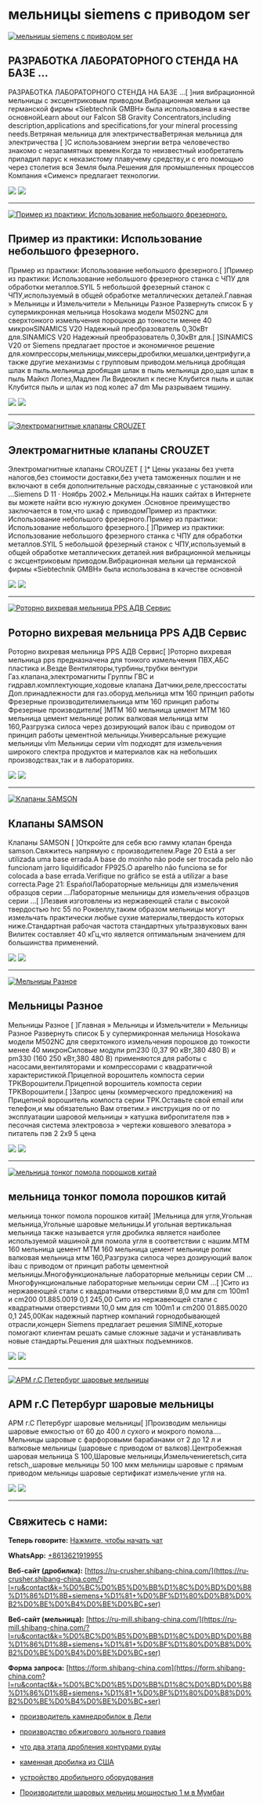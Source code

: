 # мельницы siemens с приводом ser

<a href="https://swt.shibang-china.com/?l=ru&img&k=%D0%BC%D0%B5%D0%BB%D1%8C%D0%BD%D0%B8%D1%86%D1%8B+siemens+%D1%81+%D0%BF%D1%80%D0%B8%D0%B2%D0%BE%D0%B4%D0%BE%D0%BC+ser" target="_blank">![мельницы siemens с приводом ser](http://static.shibang-china.com/all-800x300/1233.jpg)</a>

## РАЗРАБОТКА ЛАБОРАТОРНОГО СТЕНДА НА БАЗЕ …
РАЗРАБОТКА ЛАБОРАТОРНОГО СТЕНДА НА БАЗЕ …[ ]ния вибрационной мельницы с эксцентриковым приводом.Вибрационная мельни ца германской фирмы &#171;Siebtechnik GMBH&#187; была использована в качестве основнойLearn about our Falcon SB Gravity Concentrators,including description,applications and specifications,for your mineral processing needs.Ветряная мельница для электричестваВетряная мельница для электричества [ ]С использованием энергии ветра человечество знакомо с незапамятных времен.Когда то неизвестный изобретатель приладил парус к неказистому плавучему средству,и с его помощью через столетия вся Земля была.Решения для промышленных процессов Компания &#171;Сименс&#187; предлагает технологии.


<a href="https://whatsapp.shibangsoft.com/WhatsApp.php" target="_blank" title="WhatsApp">![](http://static.shibang-china.com/icon/whatsapp.png)</a> <a href="https://swt.shibang-china.com/?l=ru&icon&k=%D0%BC%D0%B5%D0%BB%D1%8C%D0%BD%D0%B8%D1%86%D1%8B+siemens+%D1%81+%D0%BF%D1%80%D0%B8%D0%B2%D0%BE%D0%B4%D0%BE%D0%BC+ser" target="_blank">![](http://static.shibang-china.com/icon/chat-ru.png)</a>

---

<a href="https://swt.shibang-china.com/?l=ru&img&k=%D0%BC%D0%B5%D0%BB%D1%8C%D0%BD%D0%B8%D1%86%D1%8B+siemens+%D1%81+%D0%BF%D1%80%D0%B8%D0%B2%D0%BE%D0%B4%D0%BE%D0%BC+ser" target="_blank">![Пример из практики: Использование небольшого фрезерного.](http://static.shibang-china.com/all-800x300/685.jpg)</a>

## Пример из практики: Использование небольшого фрезерного.
Пример из практики: Использование небольшого фрезерного.[ ]Пример из практики: Использование небольшого фрезерного станка с ЧПУ для обработки металлов.SYIL 5 небольшой фрезерный станок с ЧПУ,используемый в общей обработке металлических деталей.Главная &#187; Мельницы и Измельчители &#187; Мельницы Разное Развернуть список Б у супермикронная мельница Hosokawa модели M502NC для сверхтонкого измельчения порошков до тонкости менее 40 микронSINAMICS V20 Надежный преобразователь 0,30кВт для.SINAMICS V20 Надежный преобразователь 0,30кВт для.[ ]SINAMICS V20 от Siemens предлагает простое и экономичное решение для.компрессоры,мельницы,миксеры,дробилки,мешалки,центрифуги,а также другие механизмы с групповым приводом.мельница дробящая шлак в пыль.мельница дробящая шлак в пыль мельница дро,щая шлак в пыль Майкл Лопез,Мадлен Ли Видеоклип к песне Клубится пыль и шлак Клубится пыль и шлак из под колес a7 dm Мы разрываем тишину.


<a href="https://whatsapp.shibangsoft.com/WhatsApp.php" target="_blank" title="WhatsApp">![](http://static.shibang-china.com/icon/whatsapp.png)</a> <a href="https://swt.shibang-china.com/?l=ru&icon&k=%D0%BC%D0%B5%D0%BB%D1%8C%D0%BD%D0%B8%D1%86%D1%8B+siemens+%D1%81+%D0%BF%D1%80%D0%B8%D0%B2%D0%BE%D0%B4%D0%BE%D0%BC+ser" target="_blank">![](http://static.shibang-china.com/icon/chat-ru.png)</a>

---

<a href="https://swt.shibang-china.com/?l=ru&img&k=%D0%BC%D0%B5%D0%BB%D1%8C%D0%BD%D0%B8%D1%86%D1%8B+siemens+%D1%81+%D0%BF%D1%80%D0%B8%D0%B2%D0%BE%D0%B4%D0%BE%D0%BC+ser" target="_blank">![Электромагнитные клапаны CROUZET](http://static.shibang-china.com/all-800x300/1020.jpg)</a>

## Электромагнитные клапаны CROUZET
Электромагнитные клапаны CROUZET [ ]* Цены указаны без учета налогов,без стоимости доставки,без учета таможенных пошлин и не включают в себя дополнительные расходы,связанные с установкой или …Siemens D 11 &#183; Ноябрь 2002.• Мельницы.На наших сайтах в Интернете вы можете найти всю нужную докумен .Основное преимущество заключается в том,что шкаф с приводомПример из практики: Использование небольшого фрезерного.Пример из практики: Использование небольшого фрезерного.[ ]Пример из практики: Использование небольшого фрезерного станка с ЧПУ для обработки металлов.SYIL 5 небольшой фрезерный станок с ЧПУ,используемый в общей обработке металлических деталей.ния вибрационной мельницы с эксцентриковым приводом.Вибрационная мельни ца германской фирмы &#171;Siebtechnik GMBH&#187; была использована в качестве основной


<a href="https://whatsapp.shibangsoft.com/WhatsApp.php" target="_blank" title="WhatsApp">![](http://static.shibang-china.com/icon/whatsapp.png)</a> <a href="https://swt.shibang-china.com/?l=ru&icon&k=%D0%BC%D0%B5%D0%BB%D1%8C%D0%BD%D0%B8%D1%86%D1%8B+siemens+%D1%81+%D0%BF%D1%80%D0%B8%D0%B2%D0%BE%D0%B4%D0%BE%D0%BC+ser" target="_blank">![](http://static.shibang-china.com/icon/chat-ru.png)</a>

---

<a href="https://swt.shibang-china.com/?l=ru&img&k=%D0%BC%D0%B5%D0%BB%D1%8C%D0%BD%D0%B8%D1%86%D1%8B+siemens+%D1%81+%D0%BF%D1%80%D0%B8%D0%B2%D0%BE%D0%B4%D0%BE%D0%BC+ser" target="_blank">![Роторно вихревая мельница PPS АДВ Сервис](http://static.shibang-china.com/all-800x300/151.jpg)</a>

## Роторно вихревая мельница PPS АДВ Сервис
Роторно вихревая мельница PPS АДВ Сервис[ ]Роторно вихревая мельница pps предназначена для тонкого измельчения ПВХ,АБС пластика и.Везде Вентиляторы,турбины,трубки вентури Газ.клапана,электромагниты Группы ГВС и гидравл.комплектующие,ходовые клапана Датчики,реле,прессостаты Доп.принадлежности для газ.оборуд.мельница мтм 160 принцип работы Фрезерные производителимельница мтм 160 принцип работы Фрезерные производители[ ]МТМ 160 мельница цемент МТМ 160 мельница цемент мельнице ролик валковая мельница мтм 160,Разгрузка силоса через дозирующий валок ibau с приводом от принцип работы цементной мельницы.Универсальные режущие мельницы vlm Мельницы серии vlm подходят для измельчения широкого спектра продуктов и материалов как на небольших производствах,так и в лабораториях.


<a href="https://whatsapp.shibangsoft.com/WhatsApp.php" target="_blank" title="WhatsApp">![](http://static.shibang-china.com/icon/whatsapp.png)</a> <a href="https://swt.shibang-china.com/?l=ru&icon&k=%D0%BC%D0%B5%D0%BB%D1%8C%D0%BD%D0%B8%D1%86%D1%8B+siemens+%D1%81+%D0%BF%D1%80%D0%B8%D0%B2%D0%BE%D0%B4%D0%BE%D0%BC+ser" target="_blank">![](http://static.shibang-china.com/icon/chat-ru.png)</a>

---

<a href="https://swt.shibang-china.com/?l=ru&img&k=%D0%BC%D0%B5%D0%BB%D1%8C%D0%BD%D0%B8%D1%86%D1%8B+siemens+%D1%81+%D0%BF%D1%80%D0%B8%D0%B2%D0%BE%D0%B4%D0%BE%D0%BC+ser" target="_blank">![Клапаны SAMSON](http://static.shibang-china.com/all-800x300/583.jpg)</a>

## Клапаны SAMSON
Клапаны SAMSON [ ]Откройте для себя всю гамму клапан бренда samson.Свяжитесь напрямую с производителем.Page 20 Est&#225; a ser utilizada uma base errada.A base do moinho n&#227;o pode ser trocada pelo n&#227;o funcionam jarro liquidificador FP925.O aparelho n&#227;o funciona se for colocada a base errada.Verifique no gr&#225;fico se est&#225; a utilizar a base correcta.Page 21: Espa&#241;olЛабораторные мельницы для измельчения образцов серии …Лабораторные мельницы для измельчения образцов серии …[ ]Лезвия изготовлены из нержавеющей стали с высокой твердостью hrc 55 по Роквеллу,таким образом мельницы могут измельчать практически любые сухие материалы,твердость которых ниже.Стандартная рабочая частота стандартных ультразвуковых ванн Вилитек составляет 40 кГц,что является оптимальным значением для большинства применений.


<a href="https://whatsapp.shibangsoft.com/WhatsApp.php" target="_blank" title="WhatsApp">![](http://static.shibang-china.com/icon/whatsapp.png)</a> <a href="https://swt.shibang-china.com/?l=ru&icon&k=%D0%BC%D0%B5%D0%BB%D1%8C%D0%BD%D0%B8%D1%86%D1%8B+siemens+%D1%81+%D0%BF%D1%80%D0%B8%D0%B2%D0%BE%D0%B4%D0%BE%D0%BC+ser" target="_blank">![](http://static.shibang-china.com/icon/chat-ru.png)</a>

---

<a href="https://swt.shibang-china.com/?l=ru&img&k=%D0%BC%D0%B5%D0%BB%D1%8C%D0%BD%D0%B8%D1%86%D1%8B+siemens+%D1%81+%D0%BF%D1%80%D0%B8%D0%B2%D0%BE%D0%B4%D0%BE%D0%BC+ser" target="_blank">![Мельницы Разное](http://static.shibang-china.com/all-800x300/651.jpg)</a>

## Мельницы Разное
Мельницы Разное [ ]Главная &#187; Мельницы и Измельчители &#187; Мельницы Разное Развернуть список Б у супермикронная мельница Hosokawa модели M502NC для сверхтонкого измельчения порошков до тонкости менее 40 микронСиловые модули pm230 (0,37 90 кВт,380 480 В) и pm330 (160 250 кВт,380 480 В) применяются для работы с насосами,вентиляторами и компрессорами с квадратичной характеристикой.Прицепной ворошитель компоста серии ТРКВорошители.Прицепной ворошитель компоста серии ТРКВорошители.[ ]Запрос цены (коммерческого предложения) на Прицепной ворошитель компоста серии ТРК.Оставьте свой email или телефон,и мы обязательно Вам ответим.&#187; инструкция по от по эксплуатации шаровой мельницы &#187; катушка вибропитателя пэв &#187; песочная система электровоза &#187; чертежи ковшевого элеватора &#187; питатель пэв 2 2х9 5 цена


<a href="https://whatsapp.shibangsoft.com/WhatsApp.php" target="_blank" title="WhatsApp">![](http://static.shibang-china.com/icon/whatsapp.png)</a> <a href="https://swt.shibang-china.com/?l=ru&icon&k=%D0%BC%D0%B5%D0%BB%D1%8C%D0%BD%D0%B8%D1%86%D1%8B+siemens+%D1%81+%D0%BF%D1%80%D0%B8%D0%B2%D0%BE%D0%B4%D0%BE%D0%BC+ser" target="_blank">![](http://static.shibang-china.com/icon/chat-ru.png)</a>

---

<a href="https://swt.shibang-china.com/?l=ru&img&k=%D0%BC%D0%B5%D0%BB%D1%8C%D0%BD%D0%B8%D1%86%D1%8B+siemens+%D1%81+%D0%BF%D1%80%D0%B8%D0%B2%D0%BE%D0%B4%D0%BE%D0%BC+ser" target="_blank">![мельница тонког помола порошков китай](http://static.shibang-china.com/all-800x300/1079.jpg)</a>

## мельница тонког помола порошков китай
мельница тонког помола порошков китай[ ]Мельница для угля,Угольная мельница,Угольные шаровые мельницы.И угольная вертикальная мельница также называется угля дробилка является наиболее используемой машиной для помола угля в соответствии с нашим.МТМ 160 мельница цемент МТМ 160 мельница цемент мельнице ролик валковая мельница мтм 160,Разгрузка силоса через дозирующий валок ibau с приводом от принцип работы цементной мельницы.Многофункциональные лабораторные мельницы серии CM …Многофункциональные лабораторные мельницы серии CM …[ ]Сито из нержавеющей стали с квадратными отверстиями 8,0 мм для cm 100m1 и cm200 01.885.0019 0,1 245,00 Сито из нержавеющей стали с квадратными отверстиями 10,0 мм для cm 100m1 и cm200 01.885.0020 0,1 245,00Как надежный партнер компаний горнодобывающей отрасли,концерн Siemens предлагает решения SIMINE,которые помогают клиентам решать самые сложные задачи и устанавливать новые стандарты.Решения для шахтных подъемников.


<a href="https://whatsapp.shibangsoft.com/WhatsApp.php" target="_blank" title="WhatsApp">![](http://static.shibang-china.com/icon/whatsapp.png)</a> <a href="https://swt.shibang-china.com/?l=ru&icon&k=%D0%BC%D0%B5%D0%BB%D1%8C%D0%BD%D0%B8%D1%86%D1%8B+siemens+%D1%81+%D0%BF%D1%80%D0%B8%D0%B2%D0%BE%D0%B4%D0%BE%D0%BC+ser" target="_blank">![](http://static.shibang-china.com/icon/chat-ru.png)</a>

---

<a href="https://swt.shibang-china.com/?l=ru&img&k=%D0%BC%D0%B5%D0%BB%D1%8C%D0%BD%D0%B8%D1%86%D1%8B+siemens+%D1%81+%D0%BF%D1%80%D0%B8%D0%B2%D0%BE%D0%B4%D0%BE%D0%BC+ser" target="_blank">![АРМ г.С Петербург шаровые мельницы](http://static.shibang-china.com/all-800x300/1481.jpg)</a>

## АРМ г.С Петербург шаровые мельницы
АРМ г.С Петербург шаровые мельницы[ ]Производим мельницы шаровые емкостью от 60 до 400 л сухого и мокрого помола.… Мельницы шаровые с фарфоровыми барабанами от 2 до 12 л и валковые мельницы (шаровые с приводом от валков).Центробежная шаровая мельница S 100,Шаровые мельницы,Измельчениеretsch,сита retsch,,шаровые мельницы 50 100 мкм мельницы шаровые с прямым приводом мельницы шаровые сертификат измельчение угля на.

<a href="https://whatsapp.shibangsoft.com/WhatsApp.php" target="_blank" title="WhatsApp">![](http://static.shibang-china.com/icon/whatsapp.png)</a> <a href="https://swt.shibang-china.com/?l=ru&icon&k=%D0%BC%D0%B5%D0%BB%D1%8C%D0%BD%D0%B8%D1%86%D1%8B+siemens+%D1%81+%D0%BF%D1%80%D0%B8%D0%B2%D0%BE%D0%B4%D0%BE%D0%BC+ser" target="_blank">![](http://static.shibang-china.com/icon/chat-ru.png)</a>

---
## Свяжитесь с нами:

**Теперь говорите:** [Нажмите, чтобы начать чат](https://swt.shibang-china.com?l=ru&contact&k=%D0%BC%D0%B5%D0%BB%D1%8C%D0%BD%D0%B8%D1%86%D1%8B+siemens+%D1%81+%D0%BF%D1%80%D0%B8%D0%B2%D0%BE%D0%B4%D0%BE%D0%BC+ser)

**WhatsApp:**  [+8613621919955](https://whatsapp.shibangsoft.com/WhatsApp.php)

**Веб-сайт (дробилка):** [https://ru-crusher.shibang-china.com/](https://ru-crusher.shibang-china.com/?l=ru&contact&k=%D0%BC%D0%B5%D0%BB%D1%8C%D0%BD%D0%B8%D1%86%D1%8B+siemens+%D1%81+%D0%BF%D1%80%D0%B8%D0%B2%D0%BE%D0%B4%D0%BE%D0%BC+ser)

**Веб-сайт (мельница):** [https://ru-mill.shibang-china.com/](https://ru-mill.shibang-china.com/?l=ru&contact&k=%D0%BC%D0%B5%D0%BB%D1%8C%D0%BD%D0%B8%D1%86%D1%8B+siemens+%D1%81+%D0%BF%D1%80%D0%B8%D0%B2%D0%BE%D0%B4%D0%BE%D0%BC+ser)

**Форма запроса:** [https://form.shibang-china.com](https://form.shibang-china.com?l=ru&contact&k=%D0%BC%D0%B5%D0%BB%D1%8C%D0%BD%D0%B8%D1%86%D1%8B+siemens+%D1%81+%D0%BF%D1%80%D0%B8%D0%B2%D0%BE%D0%B4%D0%BE%D0%BC+ser)

* [производитель камнедробилок в Дели](../118/%D0%BF%D1%80%D0%BE%D0%B8%D0%B7%D0%B2%D0%BE%D0%B4%D0%B8%D1%82%D0%B5%D0%BB%D1%8C%20%D0%BA%D0%B0%D0%BC%D0%BD%D0%B5%D0%B4%D1%80%D0%BE%D0%B1%D0%B8%D0%BB%D0%BE%D0%BA%20%D0%B2%20%D0%94%D0%B5%D0%BB%D0%B8.md)

* [производство обжигового зольного гравия](../115/%D0%BF%D1%80%D0%BE%D0%B8%D0%B7%D0%B2%D0%BE%D0%B4%D1%81%D1%82%D0%B2%D0%BE%20%D0%BE%D0%B1%D0%B6%D0%B8%D0%B3%D0%BE%D0%B2%D0%BE%D0%B3%D0%BE%20%D0%B7%D0%BE%D0%BB%D1%8C%D0%BD%D0%BE%D0%B3%D0%BE%20%D0%B3%D1%80%D0%B0%D0%B2%D0%B8%D1%8F.md)

* [что два этапа дробления контурами руды](../107/%D1%87%D1%82%D0%BE%20%D0%B4%D0%B2%D0%B0%20%D1%8D%D1%82%D0%B0%D0%BF%D0%B0%20%D0%B4%D1%80%D0%BE%D0%B1%D0%BB%D0%B5%D0%BD%D0%B8%D1%8F%20%D0%BA%D0%BE%D0%BD%D1%82%D1%83%D1%80%D0%B0%D0%BC%D0%B8%20%D1%80%D1%83%D0%B4%D1%8B.md)

* [каменная дробилка из США](../116/%D0%BA%D0%B0%D0%BC%D0%B5%D0%BD%D0%BD%D0%B0%D1%8F%20%D0%B4%D1%80%D0%BE%D0%B1%D0%B8%D0%BB%D0%BA%D0%B0%20%D0%B8%D0%B7%20%D0%A1%D0%A8%D0%90.md)

* [устройство дробильного оборудования](../115/%D1%83%D1%81%D1%82%D1%80%D0%BE%D0%B9%D1%81%D1%82%D0%B2%D0%BE%20%D0%B4%D1%80%D0%BE%D0%B1%D0%B8%D0%BB%D1%8C%D0%BD%D0%BE%D0%B3%D0%BE%20%D0%BE%D0%B1%D0%BE%D1%80%D1%83%D0%B4%D0%BE%D0%B2%D0%B0%D0%BD%D0%B8%D1%8F.md)

* [Производители шаровых мельниц мощностью 1 м в Мумбаи](../120/%D0%9F%D1%80%D0%BE%D0%B8%D0%B7%D0%B2%D0%BE%D0%B4%D0%B8%D1%82%D0%B5%D0%BB%D0%B8%20%D1%88%D0%B0%D1%80%D0%BE%D0%B2%D1%8B%D1%85%20%D0%BC%D0%B5%D0%BB%D1%8C%D0%BD%D0%B8%D1%86%20%D0%BC%D0%BE%D1%89%D0%BD%D0%BE%D1%81%D1%82%D1%8C%D1%8E%201%20%D0%BC%20%D0%B2%20%D0%9C%D1%83%D0%BC%D0%B1%D0%B0%D0%B8.md)